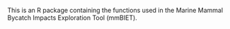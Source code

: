 This is an R package containing the functions used in the Marine Mammal Bycatch Impacts Exploration Tool (mmBIET). 
